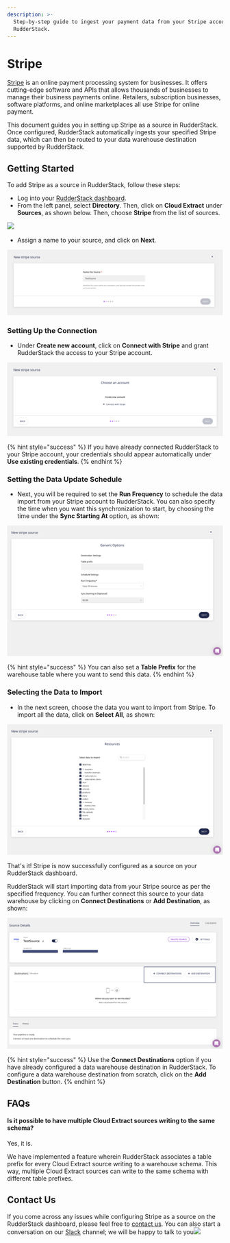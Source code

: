```yaml
---
description: >-
  Step-by-step guide to ingest your payment data from your Stripe account into
  RudderStack.
---
```


# Stripe

[Stripe](https://stripe.com/) is an online payment processing system for businesses. It offers cutting-edge software and APIs that allows thousands of businesses to manage their business payments online. Retailers, subscription businesses, software platforms, and online marketplaces all use Stripe for online payment.

This document guides you in setting up Stripe as a source in RudderStack. Once configured, RudderStack automatically ingests your specified Stripe data, which can then be routed to your data warehouse destination supported by RudderStack.

## Getting Started <a id="getting-started"></a>

To add Stripe as a source in RudderStack, follow these steps:

* Log into your [RudderStack dashboard](https://app.rudderlabs.com/signup?type=freetrial).
* From the left panel, select **Directory**. Then, click on **Cloud Extract** under **Sources**, as shown below. Then, choose **Stripe** from the list of sources.

![](https://gblobscdn.gitbook.com/assets%2F-Lq5Ea6fHVg3dSxMCgyQ%2F-MX0sNJ2Es2LZZMWwJZl%2F-MX0saF9wz8gHe-pPffd%2F1.png?alt=media&token=ca33550d-ad92-472e-abf4-38224b0bd978)

* Assign a name to your source, and click on **Next**.

![](../.gitbook/assets/2%20%2817%29.png)

### Setting Up the Connection <a id="setting-up-the-connection"></a>

* Under **Create new account**, click on **Connect with Stripe** and grant RudderStack the access to your Stripe account.

![](../.gitbook/assets/2.1.png)

{% hint style="success" %}
If you have already connected RudderStack to your Stripe account, your credentials should appear automatically under **Use existing credentials**.
{% endhint %}

### Setting the Data Update Schedule <a id="setting-the-data-update-schedule"></a>

* Next, you will be required to set the **Run Frequency** to schedule the data import from your Stripe account to RudderStack. You can also specify the time when you want this synchronization to start, by choosing the time under the **Sync Starting At** option, as shown:

![](../.gitbook/assets/3%20%2814%29%20%281%29.png)

{% hint style="success" %}
You can also set a **Table Prefix** for the warehouse table where you want to send this data.
{% endhint %}

### Selecting the Data to Import <a id="selecting-the-data-to-import"></a>

* In the next screen, choose the data you want to import from Stripe. To import all the data, click on **Select All**, as shown:

![](../.gitbook/assets/4%20%2814%29.png)

That's it! Stripe is now successfully configured as a source on your RudderStack dashboard.

RudderStack will start importing data from your Stripe source as per the specified frequency. You can further connect this source to your data warehouse by clicking on **Connect Destinations** or **Add Destination**, as shown:

![](../.gitbook/assets/5%20%2814%29.png)

{% hint style="success" %}
Use the **Connect Destinations** option if you have already configured a data warehouse destination in RudderStack. To configure a data warehouse destination from scratch, click on the **Add Destination** button.
{% endhint %}

## FAQs <a id="faqs"></a>

#### Is it possible to have multiple Cloud Extract sources writing to the same schema? <a id="is-it-possible-to-have-multiple-cloud-extract-sources-writing-to-the-same-schema"></a>

Yes, it is.

We have implemented a feature wherein RudderStack associates a table prefix for every Cloud Extract source writing to a warehouse schema. This way, multiple Cloud Extract sources can write to the same schema with different table prefixes.

## Contact Us <a id="contact-us"></a>

If you come across any issues while configuring Stripe as a source on the RudderStack dashboard, please feel free to [contact us](mailto:%20docs@rudderstack.com). You can also start a conversation on our [Slack](https://resources.rudderstack.com/join-rudderstack-slack) channel; we will be happy to talk to you![  
](https://docs.rudderstack.com/cloud-extract-sources/salesforce/schema-comparison-rudderstack-vs-segment)

